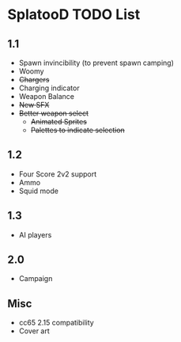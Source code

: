 # SplatooD TODO List

## 1.1

- Spawn invincibility (to prevent spawn camping)
- Woomy
- ~~Chargers~~
- Charging indicator
- Weapon Balance
- ~~New SFX~~
- ~~Better weapon select~~
  - ~~Animated Sprites~~
  - ~~Palettes to indicate selection~~

## 1.2

- Four Score 2v2 support
- Ammo
- Squid mode

## 1.3

- AI players

## 2.0

- Campaign

## Misc

- cc65 2.15 compatibility
- Cover art
